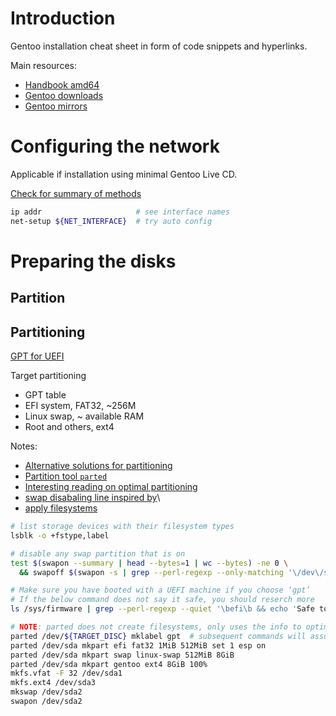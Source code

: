 # Introduction

Gentoo installation cheat sheet in form of code snippets and hyperlinks.

Main resources:
- [Handbook amd64](https://wiki.gentoo.org/wiki/Handbook:AMD64)
- [Gentoo downloads](https://www.gentoo.org/downloads/)
- [Gentoo mirrors](https://www.gentoo.org/downloads/mirrors)

# Configuring the network 

Applicable if installation using minimal Gentoo Live CD.

[Check for summary of methods](https://wiki.gentoo.org/wiki/Handbook:AMD64/Installation/Networking#Default:_Using_net-setup)

```bash
ip addr                     # see interface names
net-setup ${NET_INTERFACE}  # try auto config
```

#  Preparing the disks 

## Partition

## Partitioning 

[GPT for UEFI](https://wiki.gentoo.org/wiki/Handbook:AMD64/Installation/Disks#Partitioning_the_disk_with_GPT_for_UEFI)

Target partitioning
- GPT table
- EFI system, FAT32, ~256M
- Linux swap, ~ available RAM
- Root and others, ext4

Notes:
- [Alternative solutions for partitioning](https://wiki.gentoo.org/wiki/Partition)
- [Partition tool `parted`](https://wiki.archlinux.org/title/Parted)
- [Interesting reading on optimal partitioning](https://rainbow.chard.org/2013/01/30/how-to-align-partitions-for-best-performance-using-parted/)
- [swap disabaling line inspired by](https://stackoverflow.com/a/35165216/3169522)\
- [apply filesystems](https://wiki.gentoo.org/wiki/Handbook:AMD64/Installation/Disks#Partitioning_the_disk_with_GPT_for_UEFI)

```bash
# list storage devices with their filesystem types
lsblk -o +fstype,label   
```
```bash
# disable any swap partition that is on
test $(swapon --summary | head --bytes=1 | wc --bytes) -ne 0 \
  && swapoff $(swapon -s | grep --perl-regexp --only-matching '\/dev\/sd\w+')
```
```bash
# Make sure you have booted with a UEFI machine if you choose ‘gpt’
# If the below command does not say it safe, you should reserch more
ls /sys/firmware | grep --perl-regexp --quiet '\befi\b && echo 'Safe to poceed with GPT table'
```
```bash
# NOTE: parted does not create filesystems, only uses the info to optimize parttions
parted /dev/${TARGET_DISC} mklabel gpt  # subsequent commands will assume sda
parted /dev/sda mkpart efi fat32 1MiB 512MiB set 1 esp on
parted /dev/sda mkpart swap linux-swap 512MiB 8GiB
parted /dev/sda mkpart gentoo ext4 8GiB 100%
mkfs.vfat -F 32 /dev/sda1
mkfs.ext4 /dev/sda3
mkswap /dev/sda2
swapon /dev/sda2
```
